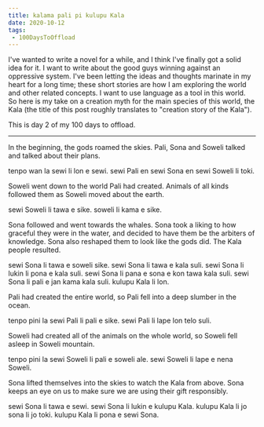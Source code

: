 ```yaml
---
title: kalama pali pi kulupu Kala
date: 2020-10-12
tags:
 - 100DaysToOffload
---
```


I've wanted to write a novel for a while, and I think I've finally got a solid
idea for it. I want to write about the good guys winning against an oppressive
system. I've been letting the ideas and thoughts marinate in my heart for a long
time; these short stories are how I am exploring the world and other related
concepts. I want to use language as a tool in this world. So here is my take on
a creation myth for the main species of this world, the Kala (the title of this
post roughly translates to "creation story of the Kala").

This is day 2 of my 100 days to offload.

---

In the beginning, the gods roamed the skies. Pali, Sona and Soweli talked and
talked about their plans. 

tenpo wan la sewi li lon e sewi. sewi Pali en sewi Sona en sewi Soweli li toki.

Soweli went down to the world Pali had created. Animals of all kinds followed
them as Soweli moved about the earth.

sewi Soweli li tawa e sike. soweli li kama e sike.

Sona followed and went towards the whales. Sona took a liking to how graceful
they were in the water, and decided to have them be the arbiters of knowledge.
Sona also reshaped them to look like the gods did. The Kala people resulted.

sewi Sona li tawa e soweli sike. sewi Sona li tawa e kala suli. sewi Sona li
lukin li pona e kala suli. sewi Sona li pana e sona e kon tawa kala suli. sewi
Sona li pali e jan kama kala suli. kulupu Kala li lon.

Pali had created the entire world, so Pali fell into a deep slumber in the
ocean.

tenpo pini la sewi Pali li pali e sike. sewi Pali li lape lon telo suli. 

Soweli had created all of the animals on the whole world, so Soweli fell asleep
in Soweli mountain.

tenpo pini la sewi Soweli li pali e soweli ale. sewi Soweli li lape e nena Soweli.

Sona lifted themselves into the skies to watch the Kala from above. Sona keeps
an eye on us to make sure we are using their gift responsibly.

sewi Sona li tawa e sewi. sewi Sona li lukin e kulupu Kala. kulupu Kala li jo
sona li jo toki. kulupu Kala li pona e sewi Sona.
